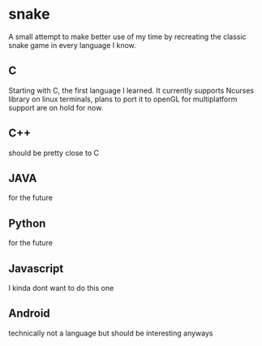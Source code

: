 # snake
A small attempt to make better use of my time by recreating the classic snake game in every language I know.
## C
Starting with C, the first language I learned. It currently supports Ncurses library on linux terminals, plans to port it to openGL for multiplatform support are on hold for now.
## C++
should be pretty close to C
## JAVA
for the future
## Python
for the future
## Javascript
I kinda dont want to do this one
## Android
technically not a language but should be interesting anyways
